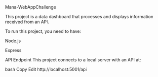 Mana-WebAppChallenge

This project is a data dashboard that processes and displays information received from an API.


To run this project, you need to have:

Node.js 

Express 

API Endpoint
This project connects to a local server with an API at:

bash
Copy
Edit
http://localhost:5001/api
